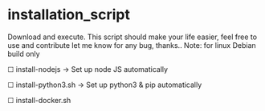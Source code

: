 # installation_script
Download and execute. This script should make your life easier, feel free to use and contribute let me know for any bug, thanks..
Note: for linux Debian build only

☐ install-nodejs -> Set up node JS automatically

☐ install-python3.sh -> Set up python3 & pip automatically

☐ install-docker.sh
